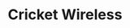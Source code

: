 ---
title: "Cricket Wireless"
url: /las-vegas/cricket-wireless-south-maryland-parkway/
shop: Handy
---